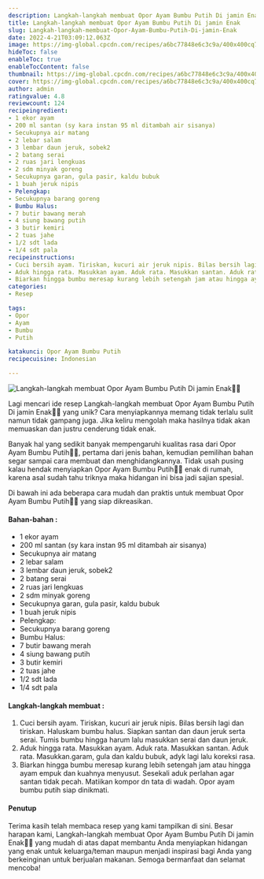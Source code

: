 ```yaml
---
description: Langkah-langkah membuat Opor Ayam Bumbu Putih Di jamin Enak"
title: Langkah-langkah membuat Opor Ayam Bumbu Putih Di jamin Enak
slug: Langkah-langkah-membuat-Opor-Ayam-Bumbu-Putih-Di-jamin-Enak
date: 2022-4-21T03:09:12.063Z
image: https://img-global.cpcdn.com/recipes/a6bc77848e6c3c9a/400x400cq70/photo.jpg
hideToc: false
enableToc: true
enableTocContent: false
thumbnail: https://img-global.cpcdn.com/recipes/a6bc77848e6c3c9a/400x400cq70/photo.jpg
cover: https://img-global.cpcdn.com/recipes/a6bc77848e6c3c9a/400x400cq70/photo.jpg
author: admin
ratingvalue: 4.8
reviewcount: 124
recipeingredient:
- 1 ekor ayam
- 200 ml santan (sy kara instan 95 ml ditambah air sisanya)
- Secukupnya air matang
- 2 lebar salam
- 3 lembar daun jeruk, sobek2
- 2 batang serai
- 2 ruas jari lengkuas
- 2 sdm minyak goreng
- Secukupnya garan, gula pasir, kaldu bubuk
- 1 buah jeruk nipis
- Pelengkap:
- Secukupnya barang goreng
- Bumbu Halus:
- 7 butir bawang merah
- 4 siung bawang putih
- 3 butir kemiri
- 2 tuas jahe
- 1/2 sdt lada
- 1/4 sdt pala
recipeinstructions:
- Cuci bersih ayam. Tiriskan, kucuri air jeruk nipis. Bilas bersih lagi dan tiriskan. Haluskam bumbu halus. Siapkan santan dan daun jeruk serta serai. Tumis bumbu hingga harum lalu masukkan serai dan daun jeruk.
- Aduk hingga rata. Masukkan ayam. Aduk rata. Masukkan santan. Aduk rata. Masukkan.garam, gula dan kaldu bubuk, adyk lagi lalu koreksi rasa.
- Biarkan hingga bumbu meresap kurang lebih setengah jam atau hingga ayam empuk dan kuahnya menyusut. Sesekali aduk perlahan agar santan tidak pecah. Matiikan kompor dn tata di wadah. Opor ayam bumbu putih siap dinikmati.
categories:
- Resep

tags:
- Opor
- Ayam
- Bumbu
- Putih

katakunci: Opor Ayam Bumbu Putih
recipecuisine: Indonesian

---
```


![Langkah-langkah membuat Opor Ayam Bumbu Putih Di jamin Enak👩‍🍳](https://img-global.cpcdn.com/recipes/a6bc77848e6c3c9a/400x400cq70/photo.jpg)

Lagi mencari ide resep Langkah-langkah membuat Opor Ayam Bumbu Putih Di jamin Enak👩‍🍳 yang unik? Cara menyiapkannya memang tidak terlalu sulit namun tidak gampang juga. Jika keliru mengolah maka hasilnya tidak akan memuaskan dan justru cenderung tidak enak.

Banyak hal yang sedikit banyak mempengaruhi kualitas rasa dari Opor Ayam Bumbu Putih👩‍🍳, pertama dari jenis bahan, kemudian pemilihan bahan segar sampai cara membuat dan menghidangkannya. Tidak usah pusing kalau hendak menyiapkan Opor Ayam Bumbu Putih👩‍🍳 enak di rumah, karena asal sudah tahu triknya maka hidangan ini bisa jadi sajian spesial.

Di bawah ini ada beberapa cara mudah dan praktis untuk membuat Opor Ayam Bumbu Putih👩‍🍳 yang siap dikreasikan.

<!--inarticleads1-->

#### Bahan-bahan :

- 1 ekor ayam
- 200 ml santan (sy kara instan 95 ml ditambah air sisanya)
- Secukupnya air matang
- 2 lebar salam
- 3 lembar daun jeruk, sobek2
- 2 batang serai
- 2 ruas jari lengkuas
- 2 sdm minyak goreng
- Secukupnya garan, gula pasir, kaldu bubuk
- 1 buah jeruk nipis
- Pelengkap:
- Secukupnya barang goreng
- Bumbu Halus:
- 7 butir bawang merah
- 4 siung bawang putih
- 3 butir kemiri
- 2 tuas jahe
- 1/2 sdt lada
- 1/4 sdt pala

<!--inarticleads2-->

#### Langkah-langkah membuat :

1. Cuci bersih ayam. Tiriskan, kucuri air jeruk nipis. Bilas bersih lagi dan tiriskan. Haluskam bumbu halus. Siapkan santan dan daun jeruk serta serai. Tumis bumbu hingga harum lalu masukkan serai dan daun jeruk.
1. Aduk hingga rata. Masukkan ayam. Aduk rata. Masukkan santan. Aduk rata. Masukkan.garam, gula dan kaldu bubuk, adyk lagi lalu koreksi rasa.
1. Biarkan hingga bumbu meresap kurang lebih setengah jam atau hingga ayam empuk dan kuahnya menyusut. Sesekali aduk perlahan agar santan tidak pecah. Matiikan kompor dn tata di wadah. Opor ayam bumbu putih siap dinikmati.

#### Penutup

Terima kasih telah membaca resep yang kami tampilkan di sini. Besar harapan kami, Langkah-langkah membuat Opor Ayam Bumbu Putih Di jamin Enak👩‍🍳 yang mudah di atas dapat membantu Anda menyiapkan hidangan yang enak untuk keluarga/teman maupun menjadi inspirasi bagi Anda yang berkeinginan untuk berjualan makanan. Semoga bermanfaat dan selamat mencoba!